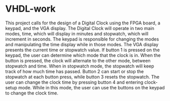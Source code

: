 # VHDL-work
This project calls for the design of a Digital Clock using the FPGA board, a keypad, and the VGA display. 
The Digital Clock will operate in two main modes, time, which will display in minutes and stopwatch, which will increment in seconds. 
The keypad is responsible for changing the modes and manipulating the time display while in those modes. 
The VGA display presents the current time or stopwatch value. 
If button 1 is pressed on the keypad, the user can determine which mode that the clock is in.
When the button is pressed, the clock will alternate to the other mode, between stopwatch and time.
When in stopwatch mode, the stopwatch will keep track of how much time has passed. 
Button 2 can start or stop the stopwatch at each button press, while button 3 resets the stopwatch. 
The user can change the clock time by pressing button 4 and entering clock-setup mode. 
While in this mode, the user can use the buttons on the keypad to change the clock time. 










